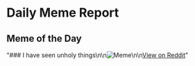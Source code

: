 # Daily Meme Report

## Meme of the Day
"### I have seen unholy things\n\n![Meme](https://i.redd.it/xyrtf4n1qrle1.png)\n\n[View on Reddit](https://redd.it/1izu07g)"
